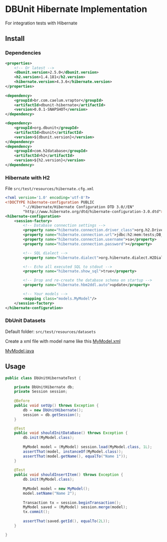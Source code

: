 # DBUnit Hibernate Implementation

For integration tests with Hibernate

## Install

### Dependencies

```xml
<properties>
	<!-- Or latest -->
	<dbunit.version>2.5.0</dbunit.version>
	<h2.version>1.4.181</h2.version>
	<hibernate.version>4.3.6</hibernate.version>
</properties>
	
<dependency>
	<groupId>br.com.caelum.vraptor</groupId>
	<artifactId>dbunit-hibernate</artifactId>
	<version>0.0.1-SNAPSHOT</version>
</dependency>

<dependency>
	<groupId>org.dbunit</groupId>
	<artifactId>dbunit</artifactId>
	<version>${dbunit.version}</version>
</dependency>
<dependency>
	<groupId>com.h2database</groupId>
	<artifactId>h2</artifactId>
	<version>${h2.version}</version>
</dependency>
```

### Hibernate with H2

File `src/test/resources/hibernate.cfg.xml`

```xml
<?xml version='1.0' encoding='utf-8'?>
<!DOCTYPE hibernate-configuration PUBLIC
        "-//Hibernate/Hibernate Configuration DTD 3.0//EN"
        "http://www.hibernate.org/dtd/hibernate-configuration-3.0.dtd">
<hibernate-configuration>
    <session-factory>
        <!-- Database connection settings -->
        <property name="hibernate.connection.driver_class">org.h2.Driver</property>
        <property name="hibernate.connection.url">jdbc:h2:mem:tests;DB_CLOSE_DELAY=-1</property>
        <property name="hibernate.connection.username">sa</property>
        <property name="hibernate.connection.password"></property>

        <!-- SQL dialect -->
        <property name="hibernate.dialect">org.hibernate.dialect.H2Dialect</property>

        <!-- Echo all executed SQL to stdout -->
        <property name="hibernate.show_sql">true</property>

        <!-- Drop and re-create the database schema on startup -->
        <property name="hibernate.hbm2ddl.auto">update</property>

		<!-- Your models -->
        <mapping class="models.MyModel"/>
    </session-factory>
</hibernate-configuration>

```

### DbUnit Datasets

Default folder: `src/test/resources/datasets`

Create a xml file with model name like this [MyModel.xml](https://github.com/dtelaroli/dbunit/blob/master/dbunit-hibernate/src/test/resources/datasets/MyModel.xml)

[MyModel.java](https://github.com/dtelaroli/dbunit/blob/master/dbunit-hibernate/src/main/java/br/com/caelum/vraptor/dbunit/api/MyModel.java)

## Usage

```Java
public class DbUnitHibernateTest {

	private DbUnitHibernate db;
	private Session session;
	
	@Before
	public void setUp() throws Exception {
		db = new DbUnitHibernate();
		session = db.getSession();
	}

	@Test
	public void shouldInitDataBase() throws Exception {
		db.init(MyModel.class);
		
		MyModel model = (MyModel) session.load(MyModel.class, 1L);
		assertThat(model, instanceOf(MyModel.class));
		assertThat(model.getName(), equalTo("Name 1"));
	}
	
	@Test
	public void shouldInsertItem() throws Exception {
		db.init(MyModel.class);
		
		MyModel model = new MyModel();
		model.setName("Name 2");
		
		Transaction tx = session.beginTransaction();
		MyModel saved = (MyModel) session.merge(model);
		tx.commit();
		
		assertThat(saved.getId(), equalTo(2L));
	}

}
```
